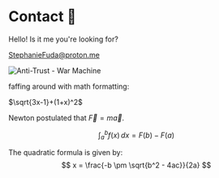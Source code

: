 # Contact :satellite:


Hello! Is it me you're looking for?

[StephanieFuda@proton.me](mailto:stephaniefuda@proton.me)




![Anti-Trust - War Machine](https://www.youtube.com/watch?v=3CM1_Ji6fJ8)


faffing around with math formatting:

$\sqrt{3x-1}+(1+x)^2$



Newton postulated that $\vec { F } = m \vec { a }$.


$$
\int_{a}^{b} f(x)\,dx = F(b) - F(a)
$$


The quadratic formula is given by:
$$
x = \frac{-b \pm \sqrt{b^2 - 4ac}}{2a}
$$
